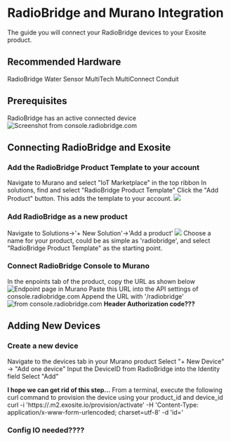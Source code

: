 # RadioBridge and Murano Integration
The guide you will connect your RadioBridge devices to your Exosite product.

## Recommended Hardware
RadioBridge Water Sensor
MultiTech MultiConnect Conduit

## Prerequisites
RadioBridge has an active connected device
![Screenshot from console.radiobridge.com](../../assets/RadioBridge/RadioBridgeDeviceActive.png)

## Connecting RadioBridge and Exosite
### Add the RadioBridge Product Template to your account
Navigate to Murano and select "IoT Marketplace" in the top ribbon
In solutions, find and select "RadioBridge Product Template"
Click the "Add Product" button. This adds the template to your account.
![](../../assets/RadioBridge/RadioBridgeExchangeElement.png)


### Add RadioBridge as a new product
Navigate to Solutions->'+ New Solution'->'Add a product'
![](../../assets/RadioBridge/CreateNewProduct.png)
Choose a name for your product, could be as simple as 'radiobridge', and select "RadioBridge Product Template" as the starting point.

### Connect RadioBridge Console to Murano
In the enpoints tab of the product, copy the URL as shown below
![Endpoint page in Murano](../../assets/RadioBridge/EndpointURL.png)
Paste this URL into the API settings of console.radiobridge.com
Append the URL with '/radiobridge'
![from console.radiobridge.com](../../assets/RadioBridge/RadioBridgeConsoleAPI.png)
**Header Authorization code???**

## Adding New Devices
### Create a new device
Navigate to the devices tab in your Murano product
Select "+ New Device" -> "Add one device"
Input the DeviceID from RadioBridge into the Identity field
Select "Add"

**I hope we can get rid of this step...**
From a terminal, execute the following curl command to provision the device using your product\_id and device\_id
curl -i 'https://<product id>.m2.exosite.io/provision/activate' -H 'Content-Type: application/x-www-form-urlencoded; charset=utf-8' -d 'id=<device id>'

### Config IO needed????

